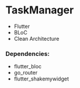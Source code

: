 # TaskManager

- Flutter
- BLoC
- Clean Architecture

### Dependencies:

- flutter_bloc
- go_router
- flutter_shakemywidget
